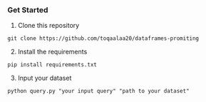 ### Get Started 
1. Clone this repository
```
git clone https://github.com/toqaalaa20/dataframes-promiting
```

2. Install the requirements 
```
pip install requirements.txt
```
3. Input your dataset

```
python query.py "your input query" "path to your dataset"
```

